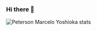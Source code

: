 ### Hi there 👋

![Peterson Marcelo Yoshioka stats](https://github-readme-stats.vercel.app/api?username=marceloyoshioka&show_icons=true&theme=tokyonight)


<!--
**marceloyoshioka/marceloyoshioka** is a ✨ _special_ ✨ repository because its `README.md` (this file) appears on your GitHub profile.

Here are some ideas to get you started:

- 🔭 I’m currently working on ...
- 🌱 I’m currently learning ...
- 👯 I’m looking to collaborate on ...
- 🤔 I’m looking for help with ...
- 💬 Ask me about ...
- 📫 How to reach me: ...
- 😄 Pronouns: ...
- ⚡ Fun fact: ...
-->
